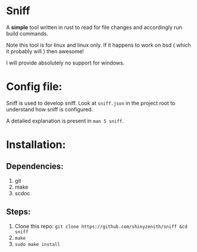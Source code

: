 # Sniff

A **simple** tool written in rust to read for file changes and accordingly run build commands.

Note this tool is for linux and linux only. If it happens to work on bsd ( which it probably will ) then awesome!

I will provide absolutely no support for windows.

# Config file:

Sniff is used to develop sniff. Look at `sniff.json` in the project root to understand how sniff is configured.

A detailed explanation is present in `man 5 sniff`.

# Installation:

## Dependencies:

1. git
1. make
1. scdoc

## Steps:

1. Clone this repo: `git clone https://github.com/shinyzenith/sniff &cd sniff`
1. `make`
1. `sudo make install`
